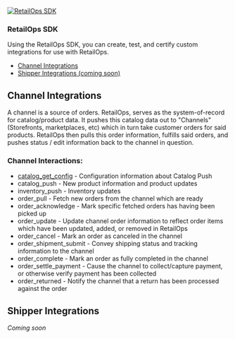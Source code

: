 [![RetailOps SDK](http://cdn2.hubspot.net/hubfs/530512/Image/logo.png)](http://retailops.com)

### RetailOps SDK

Using the RetailOps SDK, you can create, test, and certify custom integrations for use with RetailOps.

- [Channel Integrations](#channel-integrations)
- [Shipper Integrations (coming soon)](#shipper-integrations)

## Channel Integrations

A channel is a source of orders.
RetailOps, serves as the system-of-record for catalog/product data.
It pushes this catalog data out to "Channels" (Storefronts, marketplaces, etc) which in turn take customer orders for said products.
RetailOps then pulls this order information, fulfills said orders, and pushes status / edit information back to the channel in question.

### Channel Interactions:

- [catalog_get_config](docs/channel/catalog_get_config_v1.md) - Configuration information about Catalog Push
- catalog_push - New product information and product updates
- inventory_push - Inventory updates
- order_pull - Fetch new orders from the channel which are ready
- order_acknowledge - Mark specific fetched orders has having been picked up
- order_update - Update channel order information to reflect order items which have been updated, added, or removed in RetailOps
- order_cancel - Mark an order as canceled in the channel
- order_shipment_submit - Convey shipping status and tracking information to the channel
- order_complete - Mark an order as fully completed in the channel
- order_settle_payment - Cause the channel to collect/capture payment, or otherwise verify payment has been collected
- order_returned - Notify the channel that a return has been processed against the order

## Shipper Integrations

*Coming soon*



